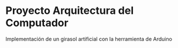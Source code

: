 # Proyecto Arquitectura del Computador
 Implementación de un girasol artificial con la herramienta de Arduino
